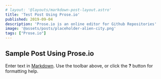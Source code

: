 ```yaml
---
# layout: '@layouts/markdown-post-layout.astro'
title: 'Test Post Using Prose.io'
published: 2019-09-04
description: 'Prose.io is an online editor for Github Repositories'
image: '@assets/posts/placeholder-alien-city.png'
tags: ["Prose.io"]
---
```


## Sample Post Using Prose.io

Enter text in [Markdown](http://daringfireball.net/projects/markdown/). Use the toolbar above, or click the **?** button for formatting help.
